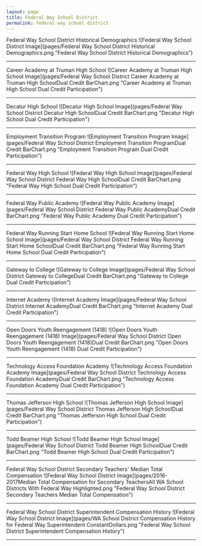 ```yaml
---
layout: page
title: Federal Way School District
permalink: federal way school district
---
```



Federal Way School District Historical Demographics
![Federal Way School District Image](pages/Federal Way School District Historical Demographics.png "Federal Way School District Historical Demographics")

___

Career Academy at Truman High School
![Career Academy at Truman High School Image](pages/Federal Way School District Career Academy at Truman High SchoolDual Credit BarChart.png "Career Academy at Truman High School Dual Credit Participation")

___

Decatur High School
![Decatur High School Image](pages/Federal Way School District Decatur High SchoolDual Credit BarChart.png "Decatur High School Dual Credit Participation")

___

Employment Transition Program
![Employment Transition Program Image](pages/Federal Way School District Employment Transition ProgramDual Credit BarChart.png "Employment Transition Program Dual Credit Participation")

___

Federal Way High School
![Federal Way High School Image](pages/Federal Way School District Federal Way High SchoolDual Credit BarChart.png "Federal Way High School Dual Credit Participation")

___

Federal Way Public Academy
![Federal Way Public Academy Image](pages/Federal Way School District Federal Way Public AcademyDual Credit BarChart.png "Federal Way Public Academy Dual Credit Participation")

___

Federal Way Running Start Home School
![Federal Way Running Start Home School Image](pages/Federal Way School District Federal Way Running Start Home SchoolDual Credit BarChart.png "Federal Way Running Start Home School Dual Credit Participation")

___

Gateway to College
![Gateway to College Image](pages/Federal Way School District Gateway to CollegeDual Credit BarChart.png "Gateway to College Dual Credit Participation")

___

Internet Academy
![Internet Academy Image](pages/Federal Way School District Internet AcademyDual Credit BarChart.png "Internet Academy Dual Credit Participation")

___

Open Doors Youth Reengagement (1418)
![Open Doors Youth Reengagement (1418) Image](pages/Federal Way School District Open Doors Youth Reengagement (1418)Dual Credit BarChart.png "Open Doors Youth Reengagement (1418) Dual Credit Participation")

___

Technology Access Foundation Academy
![Technology Access Foundation Academy Image](pages/Federal Way School District Technology Access Foundation AcademyDual Credit BarChart.png "Technology Access Foundation Academy Dual Credit Participation")

___

Thomas Jefferson High School
![Thomas Jefferson High School Image](pages/Federal Way School District Thomas Jefferson High SchoolDual Credit BarChart.png "Thomas Jefferson High School Dual Credit Participation")

___

Todd Beamer High School
![Todd Beamer High School Image](pages/Federal Way School District Todd Beamer High SchoolDual Credit BarChart.png "Todd Beamer High School Dual Credit Participation")

___

Federal Way School District Secondary Teachers' Median Total Compensation
![Federal Way School District Image](pages/2016-2017Median Total Compensation for Secondary TeachersAll WA School Districts With Federal Way Highlighted.png "Federal Way School District Secondary Teachers Median Total Compensation")

___

Federal Way School District Superintendent Compensation History
![Federal Way School District Image](pages/WA School District Compensation History for Federal Way Superintendent ConstantDollars.png "Federal Way School District Superintendent Compensation History")

___

